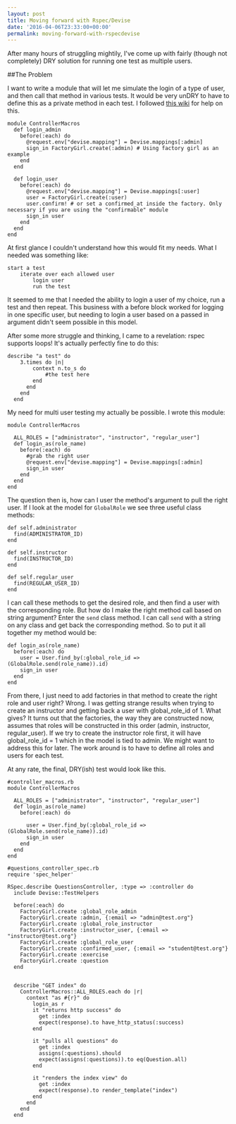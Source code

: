 ```yaml
---
layout: post
title: Moving forward with Rspec/Devise
date: '2016-04-06T23:33:00+00:00'
permalink: moving-forward-with-rspecdevise
---
```

After many hours of struggling mightily, I've come up with fairly (though not completely) DRY solution for running one test as multiple users.

##The Problem

I want to write a module that will let me simulate the login of a type of user, and then call that method in various tests. It would be very unDRY to have to define this as a private method in each test. I followed [this wiki][1] for help on this. 

    module ControllerMacros
      def login_admin
        before(:each) do
          @request.env["devise.mapping"] = Devise.mappings[:admin]
          sign_in FactoryGirl.create(:admin) # Using factory girl as an example
        end
      end

      def login_user
        before(:each) do
          @request.env["devise.mapping"] = Devise.mappings[:user]
          user = FactoryGirl.create(:user)
          user.confirm! # or set a confirmed_at inside the factory. Only necessary if you are using the "confirmable" module
          sign_in user
        end
      end
    end

At first glance I couldn't understand how this would fit my needs. What I needed was something like:

    start a test
        iterate over each allowed user
            login user
            run the test

It seemed to me that I needed the ability to login a user of my choice, run a test and then repeat. This business with a before block worked for logging in one specific user, but needing to login a user based on a passed in argument didn't seem possible in this model.

After some more struggle and thinking,  I came to a revelation: rspec supports loops! It's actually perfectly fine to do this:

    describe "a test" do
        3.times do |n|
            context n.to_s do
                #the test here
            end
          end
        end
      end


My need for multi user testing my actually be possible. I wrote this module:

    module ControllerMacros

      ALL_ROLES = ["administrator", "instructor", "regular_user"]
      def login_as(role_name)
        before(:each) do
          #grab the right user
          @request.env["devise.mapping"] = Devise.mappings[:admin]
          sign_in user
        end
      end
    end

The question then is, how can I user the method's argument to pull the right user. If I look at the model for `GlobalRole` we see three useful class methods:


    def self.administrator
      find(ADMINISTRATOR_ID)
    end

    def self.instructor
      find(INSTRUCTOR_ID)
    end

    def self.regular_user
      find(REGULAR_USER_ID)
    end

I can call these methods to get the desired role, and then find a user with the corresponding role. But how do I make the right method call based on string argument? Enter the `send` class method. I can call `send` with a string on any class and get back the corresponding method.  So to put it all together my method would be:

    def login_as(role_name)
      before(:each) do
        user = User.find_by(:global_role_id => (GlobalRole.send(role_name)).id)
        sign_in user
      end
    end

From there, I just need to add factories in that method to create the right role and user right? Wrong. I was getting strange results when trying to create an instructor and getting back a user with global_role_id of 1. What gives? It turns out that the factories, the way they are constructed now, assumes that roles will be constructed in this order (admin, instructor, regular_user). If we try to create the instructor role first, it will have global_role_id = 1 which in the model is tied to admin. We might want to address this for later. The work around is to have to define all roles and users for each test.

At any rate, the final, DRY(ish) test would look like this.

    #controller_macros.rb
    module ControllerMacros

      ALL_ROLES = ["administrator", "instructor", "regular_user"]
      def login_as(role_name)
        before(:each) do
          
          user = User.find_by(:global_role_id => (GlobalRole.send(role_name)).id)
          sign_in user
        end
      end
    end

    #questions_controller_spec.rb
    require 'spec_helper'

    RSpec.describe QuestionsController, :type => :controller do
      include Devise::TestHelpers

      before(:each) do
        FactoryGirl.create :global_role_admin
        FactoryGirl.create :admin, {:email => "admin@test.org"}
        FactoryGirl.create :global_role_instructor
        FactoryGirl.create :instructor_user, {:email => "instructor@test.org"}
        FactoryGirl.create :global_role_user
        FactoryGirl.create :confirmed_user, {:email => "student@test.org"}
        FactoryGirl.create :exercise
        FactoryGirl.create :question
      end


      describe "GET index" do
        ControllerMacros::ALL_ROLES.each do |r|
          context "as #{r}" do
            login_as r
            it "returns http success" do
              get :index
              expect(response).to have_http_status(:success)
            end

            it "pulls all questions" do
              get :index
              assigns(:questions).should
              expect(assigns(:questions)).to eq(Question.all)
            end

            it "renders the index view" do
              get :index
              expect(response).to render_template("index")
            end
          end
        end
      end

  [1]: https://github.com/plataformatec/devise/wiki/How-To:-Test-controllers-with-Rails-3-and-4-(and-RSpec)
